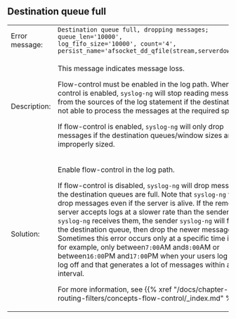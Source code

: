 ---
---
<!-- DISCLAIMER: This file is based on the syslog-ng Open Source Edition documentation https://github.com/balabit/syslog-ng-ose-guides/commit/2f4a52ee61d1ea9ad27cb4f3168b95408fddfdf2 and is used under the terms of The syslog-ng Open Source Edition Documentation License. The file has been modified by Axoflow. -->

## Destination queue full

<table>
<colgroup>
<col style="width: 50%" />
<col style="width: 50%" />
</colgroup>
<tbody>
<tr class="odd">
<td>Error message:</td>
<td>
<code>Destination queue full, dropping messages; queue_len=&#39;10000&#39;, 
log_fifo_size=&#39;10000&#39;, count=&#39;4&#39;, 
persist_name=&#39;afsocket_dd_qfile(stream,serverdown:514)&#39;</code></td>
</tr>
<tr class="even">
<td>Description:</td>
<td><p>This message indicates message loss.</p>
<p>Flow-control must be enabled in the log path. When flow-control is enabled, <code>syslog-ng</code> will stop reading messages from the sources of the log statement if the destinations are not able to process the messages at the required speed.</p>
<p>If flow-control is enabled, <code>syslog-ng</code> will only drop messages if the destination queues/window sizes are improperly sized.</p></td>
</tr>
<tr class="odd">
<td>Solution:</td>
<td><p>Enable flow-control in the log path.</p>
<p>If flow-control is disabled, <code>syslog-ng</code> will drop messages if the destination queues are full. Note that <code>syslog-ng</code> will drop messages even if the server is alive. If the remote server accepts logs at a slower rate than the sender <code>syslog-ng</code> receives them, the sender <code>syslog-ng</code> will fill up the destination queue, then drop the newer messages. Sometimes this error occurs only at a specific time interval, for example, only between<code>7:00</code>AM and<code>8:00</code>AM or between<code>16:00</code>PM and<code>17:00</code>PM when your users log in or log off and that generates a lot of messages within a short interval.</p>
<p>For more information, see {{% xref "/docs/chapter-routing-filters/concepts-flow-control/_index.md" %}}.</p></td>
</tr>
</tbody>
</table>

